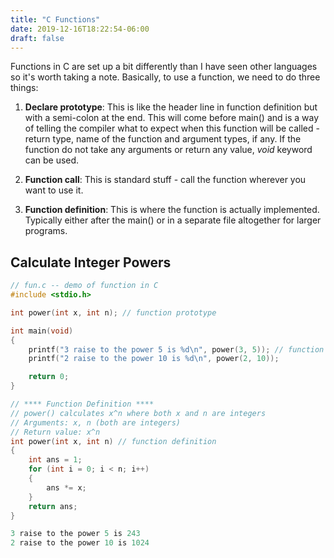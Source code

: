 ```yaml
---
title: "C Functions"
date: 2019-12-16T18:22:54-06:00
draft: false
---
```

Functions in C are set up a bit differently than I have seen other languages so it's
worth taking a note. Basically, to use a function, we need to do three things:

1. **Declare prototype**: This is like the header line in function definition but
   with a semi-colon at the end. This will come before main() and is a way of
telling the compiler what to expect when this function will be called - return
type, name of the function and argument types, if any. If the function do not
take any arguments or return any value, *void* keyword can be used.

2. **Function call**: This is standard stuff - call the function wherever you want
   to use it. 

3. **Function definition**: This is where the function is actually implemented.
   Typically either after the main() or in a separate file altogether for larger
programs.

## Calculate Integer Powers

```c
// fun.c -- demo of function in C
#include <stdio.h>

int power(int x, int n); // function prototype

int main(void)
{
    printf("3 raise to the power 5 is %d\n", power(3, 5)); // function call
    printf("2 raise to the power 10 is %d\n", power(2, 10)); 

    return 0;
}

// **** Function Definition ****
// power() calculates x^n where both x and n are integers
// Arguments: x, n (both are integers)
// Return value: x^n
int power(int x, int n) // function definition
{
    int ans = 1;
    for (int i = 0; i < n; i++)
    {
        ans *= x;
    }
    return ans;
}


```
```c
3 raise to the power 5 is 243
2 raise to the power 10 is 1024
```
